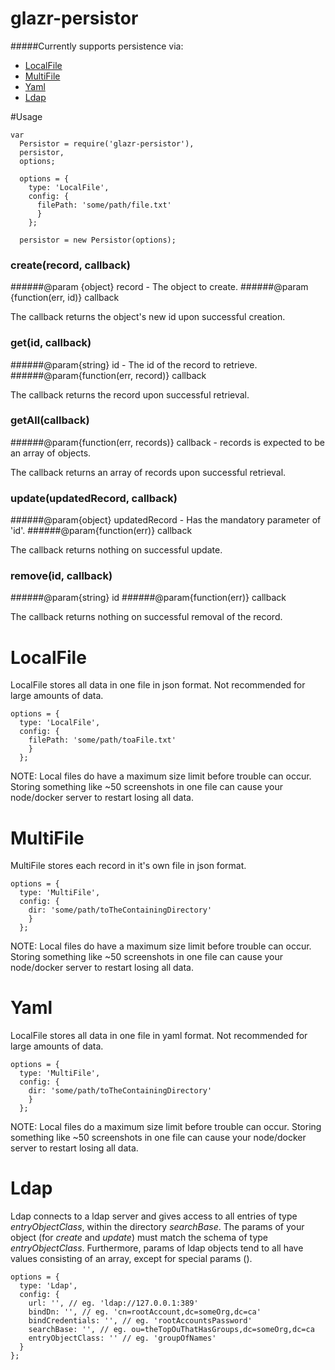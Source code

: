 # glazr-persistor

#####Currently supports persistence via:
- [LocalFile](#localfile)
- [MultiFile](#multifile)
- [Yaml](#yaml)
- [Ldap](#ldap)

#Usage
```
var 
  Persistor = require('glazr-persistor'),
  persistor,
  options;
  
  options = {
    type: 'LocalFile',
    config: {
      filePath: 'some/path/file.txt'
      }
    };
  
  persistor = new Persistor(options);
```

### create(record, callback)
######@param {object} record - The object to create.
######@param {function(err, id)} callback

The callback returns the object's new id upon successful creation.

### get(id, callback)
######@param{string} id - The id of the record to retrieve.
######@param{function(err, record)} callback

The callback returns the record upon successful retrieval.

### getAll(callback)
######@param{function(err, records)} callback - records is expected to be an array of objects.

The callback returns an array of records upon successful retrieval.

### update(updatedRecord, callback)
######@param{object} updatedRecord - Has the mandatory parameter of 'id'.
######@param{function(err)} callback

The callback returns nothing on successful update.

### remove(id, callback)
######@param{string} id
######@param{function(err)} callback

The callback returns nothing on successful removal of the record.

# LocalFile
LocalFile stores all data in one file in json format.  Not recommended for large amounts of data.
```
options = {
  type: 'LocalFile',
  config: {
    filePath: 'some/path/toaFile.txt'
    }
  };
```
NOTE: Local files do have a maximum size limit before trouble can occur.  Storing something like ~50 screenshots in one file can cause your node/docker server to restart losing all data.


# MultiFile
MultiFile stores each record in it's own file in json format.
```
options = {
  type: 'MultiFile',
  config: {
    dir: 'some/path/toTheContainingDirectory'
    }
  };
```
NOTE: Local files do have a maximum size limit before trouble can occur.  Storing something like ~50 screenshots in one file can cause your node/docker server to restart losing all data.

# Yaml
LocalFile stores all data in one file in yaml format.  Not recommended for large amounts of data.
```
options = {
  type: 'MultiFile',
  config: {
    dir: 'some/path/toTheContainingDirectory'
    }
  };
```
NOTE: Local files do a maximum size limit before trouble can occur.  Storing something like ~50 screenshots in one file can cause your node/docker server to restart losing all data.


# Ldap
Ldap connects to a ldap server and gives access to all entries of type *entryObjectClass*, within the directory *searchBase*.  The params of your object (for *create* and *update*) must match the schema of type *entryObjectClass*.  Furthermore, params of ldap objects tend to all have values consisting of an array, except for special params ().
```
options = {
  type: 'Ldap',
  config: {
    url: '', // eg. 'ldap://127.0.0.1:389'
    bindDn: '', // eg. 'cn=rootAccount,dc=someOrg,dc=ca' 
    bindCredentials: '', // eg. 'rootAccountsPassword'
    searchBase: '', // eg. ou=theTopOuThatHasGroups,dc=someOrg,dc=ca
    entryObjectClass: '' // eg. 'groupOfNames'
  }
};
```
